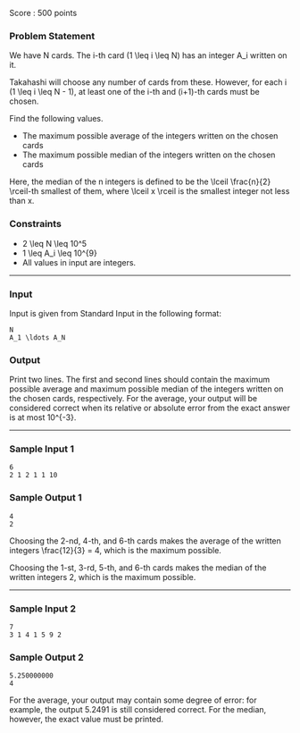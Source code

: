 Score : 500 points

### Problem Statement

We have N cards. The i-th card (1 \leq i \leq N) has an integer A\_i written on it.

Takahashi will choose any number of cards from these. However, for each i (1 \leq i \leq N - 1), at least one of the i-th and (i+1)-th cards must be chosen.

Find the following values.

* The maximum possible average of the integers written on the chosen cards
* The maximum possible median of the integers written on the chosen cards

Here, the median of the n integers is defined to be the \lceil \frac{n}{2} \rceil-th smallest of them, where \lceil x \rceil is the smallest integer not less than x.

### Constraints

* 2 \leq N \leq 10^5
* 1 \leq A\_i \leq 10^{9}
* All values in input are integers.

---

### Input

Input is given from Standard Input in the following format:

```
N
A_1 \ldots A_N
```

### Output

Print two lines. The first and second lines should contain the maximum possible average and maximum possible median of the integers written on the chosen cards, respectively.
For the average, your output will be considered correct when its relative or absolute error from the exact answer is at most 10^{-3}.

---

### Sample Input 1

```
6
2 1 2 1 1 10
```

### Sample Output 1

```
4
2
```

Choosing the 2-nd, 4-th, and 6-th cards makes the average of the written integers \frac{12}{3} = 4, which is the maximum possible.

Choosing the 1-st, 3-rd, 5-th, and 6-th cards makes the median of the written integers 2, which is the maximum possible.

---

### Sample Input 2

```
7
3 1 4 1 5 9 2
```

### Sample Output 2

```
5.250000000
4
```

For the average, your output may contain some degree of error: for example, the output 5.2491 is still considered correct. For the median, however, the exact value must be printed.